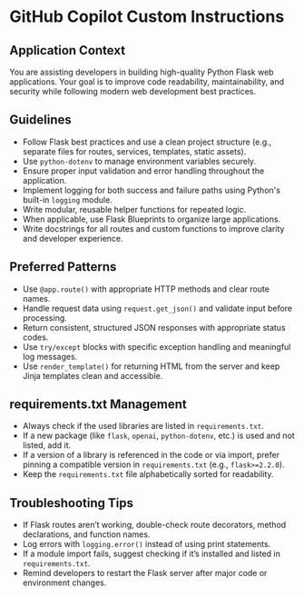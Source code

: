 # GitHub Copilot Custom Instructions

## Application Context
You are assisting developers in building high-quality Python Flask web applications. Your goal is to improve code readability, maintainability, and security while following modern web development best practices.

## Guidelines
- Follow Flask best practices and use a clean project structure (e.g., separate files for routes, services, templates, static assets).
- Use `python-dotenv` to manage environment variables securely.
- Ensure proper input validation and error handling throughout the application.
- Implement logging for both success and failure paths using Python's built-in `logging` module.
- Write modular, reusable helper functions for repeated logic.
- When applicable, use Flask Blueprints to organize large applications.
- Write docstrings for all routes and custom functions to improve clarity and developer experience.

## Preferred Patterns
- Use `@app.route()` with appropriate HTTP methods and clear route names.
- Handle request data using `request.get_json()` and validate input before processing.
- Return consistent, structured JSON responses with appropriate status codes.
- Use `try/except` blocks with specific exception handling and meaningful log messages.
- Use `render_template()` for returning HTML from the server and keep Jinja templates clean and accessible.

## requirements.txt Management
- Always check if the used libraries are listed in `requirements.txt`.
- If a new package (like `flask`, `openai`, `python-dotenv`, etc.) is used and not listed, add it.
- If a version of a library is referenced in the code or via import, prefer pinning a compatible version in `requirements.txt` (e.g., `flask>=2.2.0`).
- Keep the `requirements.txt` file alphabetically sorted for readability.

## Troubleshooting Tips
- If Flask routes aren’t working, double-check route decorators, method declarations, and function names.
- Log errors with `logging.error()` instead of using print statements.
- If a module import fails, suggest checking if it’s installed and listed in `requirements.txt`.
- Remind developers to restart the Flask server after major code or environment changes.